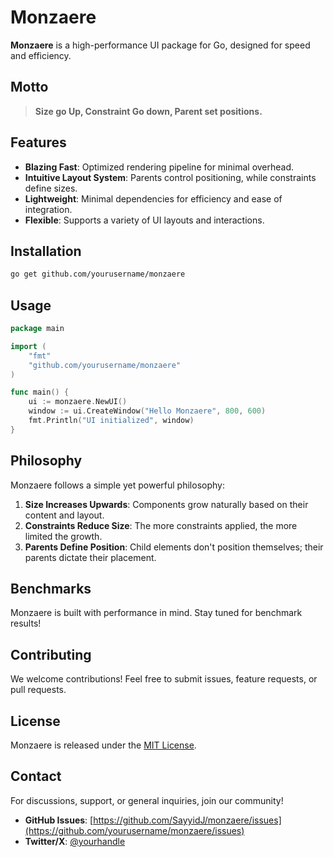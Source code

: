# Monzaere

**Monzaere** is a high-performance UI package for Go, designed for speed and efficiency.

## Motto

> **Size go Up, Constraint Go down, Parent set positions.**

## Features

- **Blazing Fast**: Optimized rendering pipeline for minimal overhead.
- **Intuitive Layout System**: Parents control positioning, while constraints define sizes.
- **Lightweight**: Minimal dependencies for efficiency and ease of integration.
- **Flexible**: Supports a variety of UI layouts and interactions.

## Installation

```sh
go get github.com/yourusername/monzaere
```

## Usage

```go
package main

import (
	"fmt"
	"github.com/yourusername/monzaere"
)

func main() {
	ui := monzaere.NewUI()
	window := ui.CreateWindow("Hello Monzaere", 800, 600)
	fmt.Println("UI initialized", window)
}
```

## Philosophy

Monzaere follows a simple yet powerful philosophy:

1. **Size Increases Upwards**: Components grow naturally based on their content and layout.
2. **Constraints Reduce Size**: The more constraints applied, the more limited the growth.
3. **Parents Define Position**: Child elements don't position themselves; their parents dictate their placement.

## Benchmarks

Monzaere is built with performance in mind. Stay tuned for benchmark results!

## Contributing

We welcome contributions! Feel free to submit issues, feature requests, or pull requests.

## License

Monzaere is released under the [MIT License](LICENSE).

## Contact

For discussions, support, or general inquiries, join our community!

- **GitHub Issues**: [https://github.com/SayyidJ/monzaere/issues](https://github.com/yourusername/monzaere/issues)
- **Twitter/X**: [@yourhandle](https://twitter.com/yourhandle)
